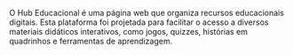 O Hub Educacional é uma página web que organiza recursos educacionais digitais. Esta plataforma foi projetada para facilitar o acesso a diversos materiais didáticos interativos, como jogos, quizzes, histórias em quadrinhos e ferramentas de aprendizagem.
